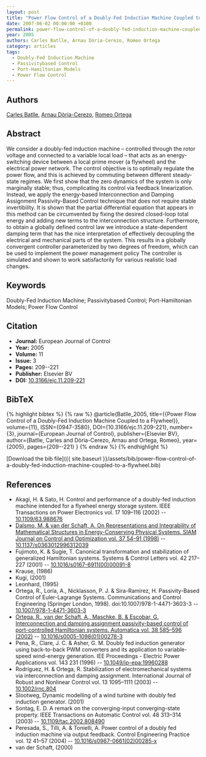 ```yaml
---
layout: post
title: "Power Flow Control of a Doubly-Fed Induction Machine Coupled to a Flywheel"
date: 2007-06-02 00:00:00 +0100
permalink: power-flow-control-of-a-doubly-fed-induction-machine-coupled-to-a-flywheel
year: 2005
authors: Carles Batlle, Arnau Dòria-Cerezo, Romeo Ortega
category: articles
tags:
  - Doubly-Fed Induction Machine
  - Passivitybased Control
  - Port-Hamiltonian Models
  - Power Flow Control
---
```

 
## Authors
[Carles Batlle](authors/carles-batlle), [Arnau Dòria-Cerezo](authors/arnau-doria-cerezo), [Romeo Ortega](authors/romeo-ortega)
 
## Abstract
We consider a doubly-fed induction machine – controlled through the rotor voltage and connected to a variable local load – that acts as an energy-switching device between a local prime mover (a flywheel) and the electrical power network. The control objective is to optimally regulate the power flow, and this is achieved by commuting between different steady-state regimes. We first show that the zero dynamics of the system is only marginally stable; thus, complicating its control via feedback linearization. Instead, we apply the energy-based Interconnection and Damping Assignment Passivity-Based Control technique that does not require stable invertibility. It is shown that the partial differential equation that appears in this method can be circumvented by fixing the desired closed-loop total energy and adding new terms to the interconnection structure. Furthermore, to obtain a globally defined control law we introduce a state-dependent damping term that has the nice interpretation of effectively decoupling the electrical and mechanical parts of the system. This results in a globally convergent controller parameterized by two degrees of freedom, which can be used to implement the power management policy The controller is simulated and shown to work satisfactorily for various realistic load changes.
 
## Keywords
Doubly-Fed Induction Machine; Passivitybased Control; Port-Hamiltonian Models; Power Flow Control
 
## Citation
- **Journal:** European Journal of Control
- **Year:** 2005
- **Volume:** 11
- **Issue:** 3
- **Pages:** 209--221
- **Publisher:** Elsevier BV
- **DOI:** [10.3166/ejc.11.209-221](https://doi.org/10.3166/ejc.11.209-221)
 
## BibTeX
{% highlight bibtex %}
{% raw %}
@article{Batlle_2005,
  title={{Power Flow Control of a Doubly-Fed Induction Machine Coupled to a Flywheel}},
  volume={11},
  ISSN={0947-3580},
  DOI={10.3166/ejc.11.209-221},
  number={3},
  journal={European Journal of Control},
  publisher={Elsevier BV},
  author={Batlle, Carles and Dòria-Cerezo, Arnau and Ortega, Romeo},
  year={2005},
  pages={209--221}
}
{% endraw %}
{% endhighlight %}
 
[Download the bib file]({{ site.baseurl }}/assets/bib/power-flow-control-of-a-doubly-fed-induction-machine-coupled-to-a-flywheel.bib)
 
## References
- Akagi, H. & Sato, H. Control and performance of a doubly-fed induction machine intended for a flywheel energy storage system. IEEE Transactions on Power Electronics vol. 17 109–116 (2002) -- [10.1109/63.988676](https://doi.org/10.1109/63.988676)
- [Dalsmo, M. & van der Schaft, A. On Representations and Integrability of Mathematical Structures in Energy-Conserving Physical Systems. SIAM Journal on Control and Optimization vol. 37 54–91 (1998)](on-representations-and-integrability-of-mathematical-structures-in-energy-conserving-physical-systems) -- [10.1137/s0363012996312039](https://doi.org/10.1137/s0363012996312039)
- Fujimoto, K. & Sugie, T. Canonical transformation and stabilization of generalized Hamiltonian systems. Systems &amp; Control Letters vol. 42 217–227 (2001) -- [10.1016/s0167-6911(00)00091-8](https://doi.org/10.1016/s0167-6911(00)00091-8)
- Krause, (1986)
- Kugi, (2001)
- Leonhard, (1995)
- Ortega, R., Loría, A., Nicklasson, P. J. & Sira-Ramírez, H. Passivity-Based Control of Euler-Lagrange Systems. Communications and Control Engineering (Springer London, 1998). doi:10.1007/978-1-4471-3603-3 -- [10.1007/978-1-4471-3603-3](https://doi.org/10.1007/978-1-4471-3603-3)
- [Ortega, R., van der Schaft, A., Maschke, B. & Escobar, G. Interconnection and damping assignment passivity-based control of port-controlled Hamiltonian systems. Automatica vol. 38 585–596 (2002)](interconnection-and-damping-assignment-passivity-based-control-of-port-controlled-hamiltonian-systems) -- [10.1016/s0005-1098(01)00278-3](https://doi.org/10.1016/s0005-1098(01)00278-3)
- Pena, R., Clare, J. C. & Asher, G. M. Doubly fed induction generator using back-to-back PWM converters and its application to variable-speed wind-energy generation. IEE Proceedings - Electric Power Applications vol. 143 231 (1996) -- [10.1049/ip-epa:19960288](https://doi.org/10.1049/ip-epa:19960288)
- Rodríguez, H. & Ortega, R. Stabilization of electromechanical systems via interconnection and damping assignment. International Journal of Robust and Nonlinear Control vol. 13 1095–1111 (2003) -- [10.1002/rnc.804](https://doi.org/10.1002/rnc.804)
- Slootweg, Dynamic modelling of a wind turbine with doubly fed induction generator. (2001)
- Sontag, E. D. A remark on the converging-input converging-state property. IEEE Transactions on Automatic Control vol. 48 313–314 (2003) -- [10.1109/tac.2002.808490](https://doi.org/10.1109/tac.2002.808490)
- Peresada, S., Tilli, A. & Tonielli, A. Power control of a doubly fed induction machine via output feedback. Control Engineering Practice vol. 12 41–57 (2004) -- [10.1016/s0967-0661(02)00285-x](https://doi.org/10.1016/s0967-0661(02)00285-x)
- van der Schaft, (2000)

